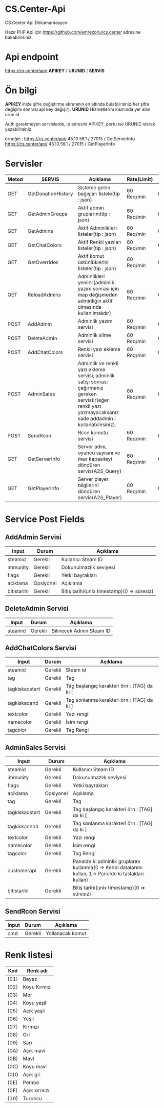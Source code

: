 # CS.Center-Api
CS.Center Api Dökümantasyon

Hazır PHP Api için https://github.com/emrezorlu/cs.center adresine bakabilirsiniz.

# Api endpoint
https://cs.center/api/ **APIKEY** / **URUNID** / **SERVIS**

# Ön bilgi
**APIKEY** inize şifre değiştirme ekranının en altında bulabilirsiniz(her şifre değişimi sonrası api key değişir). 
**URUNID** Hizmetlerim kısmında yer alan ürün id 
 
Auth gerekmeyen servislerde, ip adresini APIKEY, portu ise URUNID olarak yazabilirsiniz. 
 
örneğin : 
https://cs.center/api/ 45.10.56.1 / 27015 / GetServerInfo 
https://cs.center/api/ 45.10.56.1 / 27015 / GetPlayerInfo 


# Servisler

Metod | SERVIS | Açıklama | Rate(Limit) | Auth
------------- | ------------- | ------------- | ------------- | ------------- 
GET | GetDonationHistory | Sisteme gelen bağışları listele(tip : json) | 60 Req/min | Gerekli 
GET | GetAdminGroups | Aktif admin gruplarını(tip : json) | 60 Req/min | Gerekli 
GET | GetAdmins | Aktif Adminlikleri listeler(tip : json) | 60 Req/min | Gerekli 
GET | GetChatColors | Aktif Renkli yazıları listeler(tip : json) | 60 Req/min | Gerekli 
GET | GetOverrides | Aktif komut üstünlüklerini listeler(tip : json) | 60 Req/min | Gerekli 
GET | ReloadAdmins | Adminlikleri yeniler(adminlik yazım sonrası için map değişmeden adminliğin aktif olmasında kullanılmalıdır) | 60 Req/min | Gerekli 
POST | AddAdmin | Adminlik yazım servisi | 60 Req/min | Gerekli 
POST | DeleteAdmin | Adminlik silme servisi | 60 Req/min | Gerekli 
POST | AddChatColors | Renkli yazı ekleme servisi | 60 Req/min | Gerekli 
POST | AdminSales | Adminlik ve renkli yazı ekleme servisi, adminlik satışı sonrası çağırmanız gereken servistir(eğer renkli yazı yazmayacaksanız sade addadmin i kullanabilirsiniz). | 60 Req/min | Gerekli 
POST | SendRcon | Rcon komutu servisi | 60 Req/min | Gerekli 
GET | GetServerInfo | Server adını, oyuncu sayısını ve max kapasiteyi döndüren servis(A2S_Query) | 60 Req/min | Gereksiz 
GET | GetPlayerInfo | Server player bilgilerini döndüren servis(A2S_Player) | 60 Req/min | Gereksiz

# Service Post Fields

## AddAdmin Servisi

Input | Durum | Açıklama
------------- | ------------- | -------------
steamid | Gerekli | Kullanıcı Steam ID
immunity | Gerekli | Dokunulmazlık seviyesi
flags | Gerekli | Yetki bayrakları
aciklama | Opsiyonel | Açıklama
bitistarihi | Gerekli | Bitiş tarihi(unix timestamp)(0 => süresiz)

## DeleteAdmin Servisi

Input | Durum | Açıklama
------------- | ------------- | -------------
steamid | Gerekli | Silinecek Admin Steam ID

## AddChatColors Servisi

Input | Durum | Açıklama
------------- | ------------- | -------------
steamid | Gerekli | Steam id
tag | Gerekli | Tag
tagkiskacstart | Gerekli | Tag başlangıç karakteri örn : [TAG] da ki [
tagkiskacend | Gerekli | Tag sonlanma karakteri örn : [TAG] da ki ]
textcolor | Gerekli | Yazı rengi
namecolor | Gerekli | İsim rengi
tagcolor | Gerekli | Tag Rengi

## AdminSales Servisi

Input | Durum | Açıklama
------------- | ------------- | -------------
steamid | Gerekli | Kullanıcı Steam ID
immunity | Gerekli | Dokunulmazlık seviyesi
flags | Gerekli | Yetki bayrakları
aciklama | Opsiyonel | Açıklama
tag | Gerekli | Tag
tagkiskacstart | Gerekli | Tag başlangıç karakteri örn : [TAG] da ki [
tagkiskacend | Gerekli | Tag sonlanma karakteri örn : [TAG] da ki ]
textcolor | Gerekli | Yazı rengi
namecolor | Gerekli | İsim rengi
tagcolor | Gerekli | Tag Rengi
customerapi | Gerekli | Panelde ki adminlik gruplarını kullanma(0 => Kendi datalarımı kullan, 1=> Panelde ki taslakları kullan)
bitistarihi | Gerekli | Bitiş tarihi(unix timestamp)(0 => süresiz)

## SendRcon Servisi

Input | Durum | Açıklama
------------- | ------------- | -------------
cmd | Gerekli | Yollanacak komut

# Renk listesi

Kod| Renk adı
------------- | -------------
{01}|Beyaz
{02}|Koyu Kırmızı
{03}|Mor
{04}|Koyu yeşil
{05}|Açık yeşil
{06}|Yeşil
{07}|Kırmızı
{08}|Gri
{09}|Sarı
{0A}|Açık mavi
{0B}|Mavi
{0C}|Koyu mavi
{0D}|Açık gri
{0E}|Pembe
{0F}|Açık kırmızı
{10}|Turuncu
